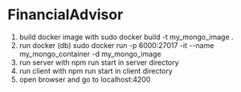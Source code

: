 # FinancialAdvisor
 
1. build docker image with
sudo docker build -t my_mongo_image .
2. run docker (db)
sudo docker run -p 6000:27017 -it --name my_mongo_container -d my_mongo_image
3. run server with npm run start in server directory
4. run client with npm run start in client directory
5. open browser and go to localhost:4200